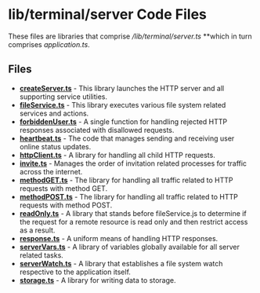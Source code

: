 # lib/terminal/server Code Files
These files are libraries that comprise */lib/terminal/server.ts* **which in turn comprises *application.ts*.

## Files
<!-- Do not edit below this line.  Contents dynamically populated. -->

* **[createServer.ts](createServer.ts)**   - This library launches the HTTP server and all supporting service utilities.
* **[fileService.ts](fileService.ts)**     - This library executes various file system related services and actions.
* **[forbiddenUser.ts](forbiddenUser.ts)** - A single function for handling rejected HTTP responses associated with disallowed requests.
* **[heartbeat.ts](heartbeat.ts)**         - The code that manages sending and receiving user online status updates.
* **[httpClient.ts](httpClient.ts)**       - A library for handling all child HTTP requests.
* **[invite.ts](invite.ts)**               - Manages the order of invitation related processes for traffic across the internet.
* **[methodGET.ts](methodGET.ts)**         - The library for handling all traffic related to HTTP requests with method GET.
* **[methodPOST.ts](methodPOST.ts)**       - The library for handling all traffic related to HTTP requests with method POST.
* **[readOnly.ts](readOnly.ts)**           - A library that stands before fileService.js to determine if the request for a remote resource is read only and then restrict access as a result.
* **[response.ts](response.ts)**           - A uniform means of handling HTTP responses.
* **[serverVars.ts](serverVars.ts)**       - A library of variables globally available for all server related tasks.
* **[serverWatch.ts](serverWatch.ts)**     - A library that establishes a file system watch respective to the application itself.
* **[storage.ts](storage.ts)**             - A library for writing data to storage.